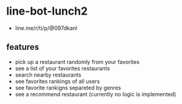 # line-bot-lunch2

- line.me/r/ti/p/@097dkanl

## features
- pick up a restaurant randomly from your favorites 
- see a list of your favorites restaurants
- search nearby restaurants
- see favorites rankings of all users
- see favorite rankigns separeted by genres
- see a recommend restaurant (currently no logic is implemented)
